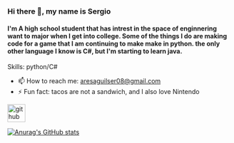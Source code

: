 
### Hi there 👋, my name is Sergio
#### I'm A high school student that has intrest in the space of enginnering want to major when I get into college. Some of the things I do are making code for a game that I am continuing to make make in python. the only other language I know is C#, but I'm starting to learn java.


Skills: python/C#

- 📫 How to reach me: aresaguilser08@gmail.com 
- ⚡ Fun fact: tacos are not a sandwich, and I also love Nintendo 


[<img src='https://cdn.jsdelivr.net/npm/simple-icons@3.0.1/icons/github.svg' alt='github' height='40'>](https://github.com/sergu1255)  



[![Anurag's GitHub stats](https://github-readme-stats.vercel.app/api?username=sergu1255)](https://github.com/anuraghazra/github-readme-stats)





